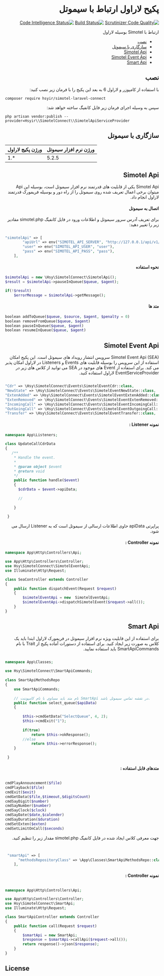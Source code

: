 <div dir=rtl>

# پکیح لاراول ارتباط با سیموتل


[![Scrutinizer Code Quality](https://scrutinizer-ci.com/g/hsyir/simotel-laravel-connect/badges/quality-score.png?b=master)](https://scrutinizer-ci.com/g/hsyir/simotel-laravel-connect/?branch=master)
[![Build Status](https://scrutinizer-ci.com/g/hsyir/simotel-laravel-connect/badges/build.png?b=master)](https://scrutinizer-ci.com/g/hsyir/simotel-laravel-connect/build-status/master)
[![Code Intelligence Status](https://scrutinizer-ci.com/g/hsyir/simotel-laravel-connect/badges/code-intelligence.svg?b=master)](https://scrutinizer-ci.com/code-intelligence)


ارتباط با Simotel بوسیله لاراول

- [نصب](#نصب)
- [سازگاری با سیموتل](#simotel-api)
- [Simotel Api](#simotel-api)
- [Simotel Event Api](#simotel-event-api)
- [Smart Api](#smart-api)

## نصب
با استفاده از کامپوزر و لاراول 6 به بعد این پکیج را با فرمان زیر نصب کنید:

</div> 

```
composer require hsyir/simotel-laravel-connect
```

<div dir=rtl>

سپس به وسیله اجرای فرمان زیر فایل کانفیگ ساخته خواهد شد:

</div> 

```
php artisan vendor:publish --provider=Hsyir\\SimotelConnect\\SimotelApiServiceProvider
```


<div dir=rtl>

## سازگاری با سیموتل

</div> 

| ورژن پکیج لاراول|  ورژن نرم افزار سیموتل |
|---|---|
| 1.*  |  5.2.5 |


<div dir=rtl>

## Simotel Api
Simotel Api یکی از قابلیت های قدرتمند نرم افزار سیموتل است، بوسیله این Api میتوان برخی اعمال تعریف شده روی سیموتل را از راه دور و بوسیله فریمورک قدرتمند لاراول انجام داد.    

#### اتصال به سیموتل

برای تعریف آدرس سرور سیموتل و اطلاعات ورود در فایل کانفیگ simotel.php مقادیر زیر را تغییر دهید:


</div> 

```php

"simotelApi" => [
        "apiUrl" => env("SIMOTEL_API_SERVER", "http://127.0.0.1/api/v1/"),
        "user" => env("SIMOTEL_API_USER", "user"),
        "pass" => env("SIMOTEL_API_PASS", "pass"),
    ],

```


<div dir=rtl>

#### نحوه استفاده

</div> 

   
```php
$simotelApi = new \Hsy\SimotelConnect\SimotelApi();
$result = $simotelApi->pauseInQueue($queue, $agent);

if(!$result)
    $errorMessage = $simotelApi->getMessage(); 
```    


<div dir=rtl>

#### متد ها

</div> 

```php
boolean addToQueue($queue, $source, $agent, $penalty = 0)
boolean removeFromQueue($queue, $agent)
boolean pauseInQueue($queue, $agent)
boolean resumeInQueue($queue, $agent)
```



<div dir=rtl>

## Simotel Event Api
Simotel Event Api (SEA) سرویس انتشار رویداد های سیموتل است. 
این پکیج امکان استفاده از این سرویس را بوسیله قابلیت های Events و Listeners در لاراول امکان پذیر می کند.
برای استفاده از Event های موجود در SEA می توانید از کلاس های زیر در EventServiceProvider لاراول استفاده کنید.


</div>

```php

"Cdr" => \Hsy\SimotelConnect\Events\SimotelEventCdr::class,  
"NewState" => \Hsy\SimotelConnect\Events\SimotelEventNewState::class,  
"ExtenAdded" => \Hsy\SimotelConnect\Events\SimotelEventExtenAdded::class,  
"ExtenRemoved" => \Hsy\SimotelConnect\Events\SimotelEventExtenRemoved::class,  
"IncomingCall" => \Hsy\SimotelConnect\Events\SimotelEventIncomingCall::class,  
"OutGoingCall" => \Hsy\SimotelConnect\Events\SimotelEventOutgoingCall::class,  
"Transfer" => \Hsy\SimotelConnect\Events\SimotelEventTransfer::class,

```


<div dir=rtl>

#### نمونه Listener :

</div>

```php
namespace App\Listeners;  
  
class UpdateCallCdrData  
{        
   /**  
    * Handle the event. 
    * 
    * @param object $event  
    * @return void  
    */    	     
    public function handle($event)  
    {
      $cdrData = $event->apiData;  
      
      // 
      
    }
       
 }
```     

<div dir=rtl>

پراپرتی apiData حاوی اطلاعات ارسالی از سیموتل است که به Listener ارسال می شود.






#### نمونه Controller :

</div>

```php
namespace App\Http\Controllers\Api;

use App\Http\Controllers\Controller;
use Hsy\SimotelConnect\SimotelEventApi;
use Illuminate\Http\Request;

class SeaController extends Controller
{
    public function dispatchEvent(Request $request)
    {
        $simotelEventApi = new  SimotelEventApi;
        $simotelEventApi->dispatchSimotelEvent($request->all());
    }
}
```






<div dir=rtl>

## Smart Api
برای استفاده از این قابلیت ویژه نرم افزار سیموتل در فریمورک لاراول ابتدا باید یک کلاس به صورت زیر ایجاد کنید.
برای استفاده از دستورات آماده پکیج از Trait با نام SmartApiCommands باید استفاده نمایید. 


</div>



```php

namespace App\Classes;  
         
use Hsy\SimotelConnect\SmartApiCommands;  
  
class SmartApiMethodsRepo  
{  
    use SmartApiCommands;  
  
    // نام متد باید مساوی با نام کامپوننت SmartApi در نقشه تماس سیموتل باشد.
    public function select_queue($apiData)  
    {  
        
        $this->cmdGetData("SelectQueue", 4, 2);  
        $this->cmdExit("1");  
            
        if(true)
            return $this->okResponse();  
        //else
            return $this->errorResponse();
    }
    
 }

```   


<div dir=rtl>

#### متدهای قابل استفاده :

</div>
	
  
```php

cmdPlayAnnouncement($file)  
cmdPlayback($file)  
cmdExit($exit)  
cmdGetData($file,$timeout,$digitsCount)  
cmdSayDigit($number)  
cmdSayNumber($number)  
cmdSayClock($clock)  
cmdSayDate($date,$calender)  
cmdSayDuration($duration)  
cmdSetExten($exten)  
cmdSetLimitOnCall($seconds)  

```


<div dir=rtl>

جهت معرفی کلاس ایجاد شده در فایل کانفیگ simotel.php مقدار زیر را تنظیم کنید.

</div>
    
```php


 "smartApi" => [  
      "methodsRepositoryClass" => \App\Classes\SmartApiMethodsRepo::class,  
    ],

```    
      
	
<div dir=rtl>

#### نمونه Controller :

</div>
	
```php

namespace App\Http\Controllers\Api;

use App\Http\Controllers\Controller;
use Hsy\SimotelConnect\SmartApi;
use Illuminate\Http\Request;

class SmartApiController extends Controller
{
    public function call(Request $request)
    {
        $smartApi = new SmartApi;
        $response = $smartApi->callApi($request->all());
        return response()->json($response);
    }
}


```

## License



